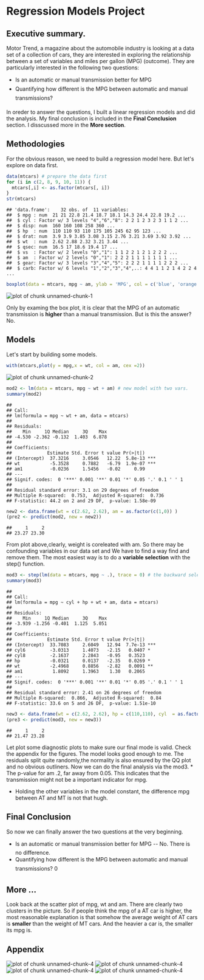 Regression Models Project
========================================================
Executive summary.
--------------------------------------------------------
Motor Trend, a magazine about the automobile industry is looking at a data set of a collection of cars, they are interested in exploring the relationship between a set of variables and miles per gallon (MPG) 
(outcome). They are particularly interested in the following two questions:

* Is an automatic or manual transmission better for MPG
* Quantifying how different is the MPG between automatic and manual transmissions?

In oreder to answer the questions, I built a linear regression models and did the analysis. My final conclusion is included in the __Final Conclusion__ section. I disscussed more in the __More section__.

Methodologies
-------------------------------------------------------
For the obvious reason, we need to build a regression model here. But let's explore on data first.

```r
data(mtcars) # prepare the data first
for (i in c(2, 8, 9, 10, 11)) {
  mtcars[,i] <- as.factor(mtcars[, i])
}
str(mtcars)
```

```
## 'data.frame':	32 obs. of  11 variables:
##  $ mpg : num  21 21 22.8 21.4 18.7 18.1 14.3 24.4 22.8 19.2 ...
##  $ cyl : Factor w/ 3 levels "4","6","8": 2 2 1 2 3 2 3 1 1 2 ...
##  $ disp: num  160 160 108 258 360 ...
##  $ hp  : num  110 110 93 110 175 105 245 62 95 123 ...
##  $ drat: num  3.9 3.9 3.85 3.08 3.15 2.76 3.21 3.69 3.92 3.92 ...
##  $ wt  : num  2.62 2.88 2.32 3.21 3.44 ...
##  $ qsec: num  16.5 17 18.6 19.4 17 ...
##  $ vs  : Factor w/ 2 levels "0","1": 1 1 2 2 1 2 1 2 2 2 ...
##  $ am  : Factor w/ 2 levels "0","1": 2 2 2 1 1 1 1 1 1 1 ...
##  $ gear: Factor w/ 3 levels "3","4","5": 2 2 2 1 1 1 1 2 2 2 ...
##  $ carb: Factor w/ 6 levels "1","2","3","4",..: 4 4 1 1 2 1 4 2 2 4 ...
```

```r
boxplot(data = mtcars, mpg ~ am, ylab = 'MPG', col = c('blue', 'orange'))
```

![plot of chunk unnamed-chunk-1](figure/unnamed-chunk-1.png) 

Only by examing the box plot, it is clear that the MPG of an automatic transmission is __higher__ than a manual transmission. But is this the answer? No.

Models
---------------------------------------------------------
Let's start by building some models.

```r
with(mtcars,plot(y = mpg,x = wt, col = am, cex =2))
```

![plot of chunk unnamed-chunk-2](figure/unnamed-chunk-2.png) 

```r
mod2 <- lm(data = mtcars, mpg ~ wt + am) # new model with two vars.
summary(mod2)
```

```
## 
## Call:
## lm(formula = mpg ~ wt + am, data = mtcars)
## 
## Residuals:
##    Min     1Q Median     3Q    Max 
## -4.530 -2.362 -0.132  1.403  6.878 
## 
## Coefficients:
##             Estimate Std. Error t value Pr(>|t|)    
## (Intercept)  37.3216     3.0546   12.22  5.8e-13 ***
## wt           -5.3528     0.7882   -6.79  1.9e-07 ***
## am1          -0.0236     1.5456   -0.02     0.99    
## ---
## Signif. codes:  0 '***' 0.001 '**' 0.01 '*' 0.05 '.' 0.1 ' ' 1
## 
## Residual standard error: 3.1 on 29 degrees of freedom
## Multiple R-squared:  0.753,	Adjusted R-squared:  0.736 
## F-statistic: 44.2 on 2 and 29 DF,  p-value: 1.58e-09
```

```r
new2 <- data.frame(wt = c(2.62, 2.62), am = as.factor(c(1,0)) )
(pre2 <- predict(mod2, new = new2))
```

```
##     1     2 
## 23.27 23.30
```

From plot above,clearly, weight is coreleated with am. So there may be confounding variables in our data set and We have to find a way find and remove them. The most easiest way is to do a __variable selection__ with the step() function.


```r
mod3 <- step(lm(data = mtcars, mpg ~ .), trace = 0) # the backward selection
summary(mod3)
```

```
## 
## Call:
## lm(formula = mpg ~ cyl + hp + wt + am, data = mtcars)
## 
## Residuals:
##    Min     1Q Median     3Q    Max 
## -3.939 -1.256 -0.401  1.125  5.051 
## 
## Coefficients:
##             Estimate Std. Error t value Pr(>|t|)    
## (Intercept)  33.7083     2.6049   12.94  7.7e-13 ***
## cyl6         -3.0313     1.4073   -2.15   0.0407 *  
## cyl8         -2.1637     2.2843   -0.95   0.3523    
## hp           -0.0321     0.0137   -2.35   0.0269 *  
## wt           -2.4968     0.8856   -2.82   0.0091 ** 
## am1           1.8092     1.3963    1.30   0.2065    
## ---
## Signif. codes:  0 '***' 0.001 '**' 0.01 '*' 0.05 '.' 0.1 ' ' 1
## 
## Residual standard error: 2.41 on 26 degrees of freedom
## Multiple R-squared:  0.866,	Adjusted R-squared:  0.84 
## F-statistic: 33.6 on 5 and 26 DF,  p-value: 1.51e-10
```

```r
new3 <- data.frame(wt = c(2.62, 2.62), hp = c(110,110), cyl  = as.factor(c(8,8)), am = as.factor(c(0,1)))
(pre3 <- predict(mod3, new = new3))
```

```
##     1     2 
## 21.47 23.28
```

Let plot some diagnostic plots to make sure our final mode is valid. Check the appendix for the figures.
The model looks good enough to me. The residuals split quite randomly,the normality is also ensured by the QQ plot and no obvious outliners. Now we can do the final analysis via the mod3. * The p-value for am .2, far away from 0.05. This indicates that the transmission might not be a important indicator for mpg.
* Holding the other variables in the model constant, the difference mpg between AT and MT is not that hugh.

Final Conclusion
----------------------------------------------------------------
So now we can finally answer the two questions at the very beginning.

* Is an automatic or manual transmission better for MPG -- No. There is no difference.
* Quantifying how different is the MPG between automatic and manual transmissions? 0

More ...
-----------------------------------------------------------------
Look back at the scatter plot of mpg, wt and am. There are clearly two clusters in the picture. So if people think the mpg of a AT car is higher, the most reasonable explanation is that somehow the average weight of AT cars is __smaller__ than the weight of MT cars. And the heavier a car is, the smaller its mpg is.

Appendix
-------------------------------------------------------------
![plot of chunk unnamed-chunk-4](figure/unnamed-chunk-41.png) ![plot of chunk unnamed-chunk-4](figure/unnamed-chunk-42.png) ![plot of chunk unnamed-chunk-4](figure/unnamed-chunk-43.png) ![plot of chunk unnamed-chunk-4](figure/unnamed-chunk-44.png) 
